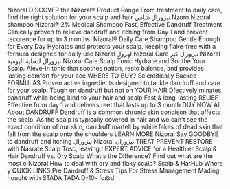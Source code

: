 
Nizoral
DISCOVER
the Nizoral® Product Range
From treatment to daily care, find the right solution for your scalp and hair
نيزورال شامي
Nzoro
Nizoral
shampoo
Nizoral®
2% Medical Shampoo
Fast, Effective Dandruff Treatment
Clinically proven to relieve dandruff and itching from Day 1 and prevent recurence for up to 3 months.
Nizoral®
Daily Care Shampoo
Gentle Enough for Every Day
Hydrates and protects your scalp, keeping flake-free with a formula designed for daily use
Nizoral
لهرول
Nizoral Care
نيزورال
كير
Nizoral
نيزورال
للعناية اليومية
Nizoral Care Scalp Tonic
Hydrate and Soothe Your Scalp.
Aleve-in tonic that soothes nation, resto
balence, and provides lasting comfort for your ace
WHERE TO BUY?
Scientifically Backed
FORMULAS
Proven active ingredients designed to
tackle dandruff and care for your scalp.
Tough on dandruff but not on
YOUR HAIR
Dfectively minates dandruff while being kind to your hair and scalp
Fast & long-lasting RELIEF
Effective from day 1 and delivers reet that lasts up to 3 month
DUY NOW
All About
DANDRUFF
Dandruff is a common chronic skin condison that affects the scalp. As the scalp is typically covered in hair and we can't see the exact condition of our skin, dandruff martell by white fakes of dead skin that fall from the scalp onto the shoulders
LEARN MORE
Nizoral
Say GOODBYE to dandruff and itching
نيزورال
Nizoral
نيزوران
TREAT
PREVENT
RESTORE
with Nasrate Scalp Tosc, leaving t
EXPERT ADVICE
for a Healthier Scalp & Hair
Dandruff vs. Dry Scalp What's the Difference?
Find out what are the most o
Nizoral
How to deal with dry and flaky scalp?
Scalp & HarHub
Where y
QUICK LINKS
Pre
Dandruff & Stress Tips For Stress Management
Mading hought with
STADA
TADA
D-10-
fo@d